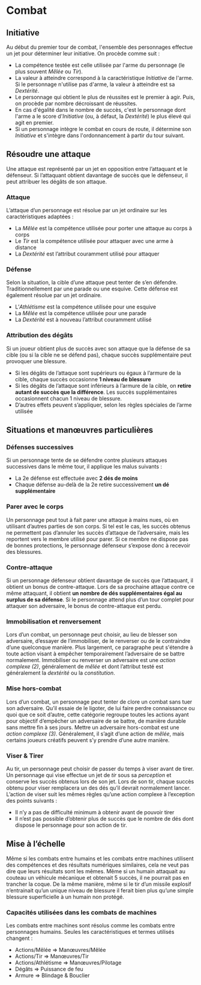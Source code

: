 # Combat

## Initiative
Au début du premier tour de combat, l'ensemble des personnages effectue un jet pour déterminer leur initiative. On procède comme suit :
- La compétence testée est celle utilisée par l'arme du personnage (le plus souvent *Mêlée* ou *Tir*).
- La valeur à atteindre correspond à la caractéristique *Initiative* de l'arme. Si le personnage n'utilise pas d'arme, la valeur à atteindre est sa *Dextérité*.
- Le personnage qui obtient le plus de réussites est le premier à agir. Puis, on procède par nombre décroissant de réussites.
- En cas d'égalité dans le nombre de succès, c'est le personnage dont l'arme a le score d'*Initiative* (ou, à défaut, la *Dextérité*) le plus élevé qui agit en premier.
- Si un personnage intègre le combat en cours de route, il détermine son *Initiative* et s'intègre dans l'ordonnancement à partir du tour suivant.

## Résoudre une attaque
Une attaque est représenté par un jet en opposition entre l’attaquant et le défenseur. Si l’attaquant obtient davantage de succès que le défenseur, il peut attribuer les dégâts de son attaque.

### Attaque
L’attaque d’un personnage est résolue par un jet ordinaire sur les caractéristiques adaptées :
- La *Mêlée* est la compétence utilisée pour porter une attaque au corps à corps
- Le *Tir* est la compétence utilisée pour attaquer avec une arme à distance
- La *Dextérité* est l’attribut couramment utilisé pour attaquer

### Défense
Selon la situation, la cible d’une attaque peut tenter de s’en défendre. Traditionnellement par une parade ou une esquive. Cette défense est également résolue par un jet ordinaire.
- L’*Athlétisme* est la compétence utilisée pour une esquive
- La *Mêlée* est la compétence utilisée pour une parade
- La *Dextérité* est à nouveau l’attribut couramment utilisé

### Attribution des dégâts
Si un joueur obtient plus de succès avec son attaque que la défense de sa cible (ou si la cible ne se défend pas), chaque succès supplémentaire peut provoquer une blessure.
- Si les dégâts de l’attaque sont supérieurs ou égaux à l’armure de la cible, chaque succès occasionne **1 niveau de blessure**
- Si les dégâts de l’attaque sont inférieurs à l’armure de la cible, on **retire autant de succès que la différence**. Les succès supplémentaires occasionnent chacun 1 niveau de blessure.
- D’autres effets peuvent s’appliquer, selon les règles spéciales de l’arme utilisée

## Situations et manœuvres particulières
### Défenses successives
Si un personnage tente de se défendre contre plusieurs attaques successives dans le même tour, il applique les malus suivants :
- La 2e défense est effectuée avec **2 dés de moins**
- Chaque défense au-delà de la 2e retire successivement **un dé supplémentaire**

### Parer avec le corps
Un personnage peut tout à fait parer une attaque à mains nues, où en utilisant d’autres parties de son corps. Si tel est le cas, les succès obtenus ne permettent pas d’annuler les succès d’attaque de l’adversaire, mais les reportent vers le membre utilisé pour parer. Si ce membre ne dispose pas de bonnes protections, le personnage défenseur s’expose donc à recevoir des blessures.

### Contre-attaque
Si un personnage défenseur obtient davantage de succès que l’attaquant, il obtient un bonus de contre-attaque. Lors de sa prochaine attaque contre ce même attaquant, il obtient **un nombre de dés supplémentaires égal au surplus de sa défense**. 
Si le personnage attend plus d’un tour complet pour attaquer son adversaire, le bonus de contre-attaque est perdu. 

### Immobilisation et renversement
Lors d’un combat, un personnage peut choisir, au lieu de blesser son adversaire, d’essayer de l’immobiliser, de le renverser ou de le contraindre d’une quelconque manière. Plus largement, ce paragraphe peut s'étendre à toute action visant à empêcher temporairement l’adversaire de se battre normalement.
Immobiliser ou renverser un adversaire est une *action complexe (2)*, généralement de *mêlée* et dont l’attribut testé est généralement la *dextérité* ou la *constitution*.

### Mise hors-combat
Lors d’un combat, un personnage peut tenter de clore un combat sans tuer son adversaire. Qu’il essaie de le ligoter, de lui faire perdre connaissance ou quoi que ce soit d’autre, cette catégorie regroupe toutes les actions ayant pour objectif d’empêcher un adversaire de se battre, de manière durable sans mettre fin à ses jours.
Mettre un adversaire hors-combat est une *action complexe (3)*. Généralement, il s’agit d’une action de *mêlée*, mais certains joueurs créatifs peuvent s’y prendre d’une autre manière. 

### Viser & Tirer
Au tir, un personnage peut choisir de passer du temps à viser avant de tirer. Un personnage qui vise effectue un jet de *tir* sous sa *perception* et conserve les succès obtenus lors de son jet. Lors de son tir, chaque succès obtenu pour viser remplacera un des dés qu’il devrait normalement lancer. 
L’action de viser suit les mêmes règles qu’une action complexe à l’exception des points suivants :
- Il n’y a pas de difficulté minimum à obtenir avant de pouvoir tirer
- Il n’est pas possible d’obtenir plus de succès que le nombre de dés dont dispose le personnage pour son action de tir.

## Mise à l’échelle
Même si les combats entre humains et les combats entre machines utilisent des compétences et des résultats numériques similaires, cela ne veut pas dire que leurs résultats sont les mêmes. Même si un humain attaquait au couteau un véhicule mécanique et obtenait 5 succès, il ne pourrait pas en trancher la coque. De la même manière, même si le tir d’un missile explosif n’entrainait qu’un unique niveau de blessure il ferait bien plus qu’une simple blessure superficielle à un humain non protégé.

### Capacités utilisées dans les combats de machines
Les combats entre machines sont résolus comme les combats entre personnages humains. Seules les caractéristiques et termes utilisés changent :
- Actions/Mêlée			⇒ Manœuvres/Mêlée
- Actions/Tir			⇒ Manœuvres/Tir
- Actions/Athlétisme	⇒ Manœuvres/Pilotage
- Dégâts				⇒ Puissance de feu
- Armure				⇒ Blindage & Bouclier

